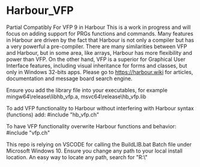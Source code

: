 # Harbour_VFP
Partial Compatibly For VFP 9 in Harbour
This is a work in progress and will focus on adding support for PRGs functions and commands.
Many features in Harbour are driven by the fact that Harbour is not only a compiler but has a very powerful a pre-compiler.
There are many similarities between VFP and Harbour, but in some area, like arrays, Harbour has more flexibility and power than VFP.
On the other hand, VFP is a superior for Graphical User Interface features, including visual inheritance for forms and classes, but only in Windows 32-bits apps.
Please go to https://harbour.wiki for articles, documentation and message board search engine.

Ensure you add the library file into your executables, for example mingw64\release\libhb_vfp.a, msvc64\release\hb_vfp.lib

To add VFP functionality to Harbour without interfering with Harbour syntax (functions) add:
#include "hb_vfp.ch"

To have VFP functionality overwrite Harbour functions and behavior:
#include "vfp.ch"

This repo is relying on VSCODE for calling the BuildLIB.bat Batch file under Microsoft Windows 10.
Ensure you change any path to your local install location. An easy way to locate any path, search for "R:\\"
